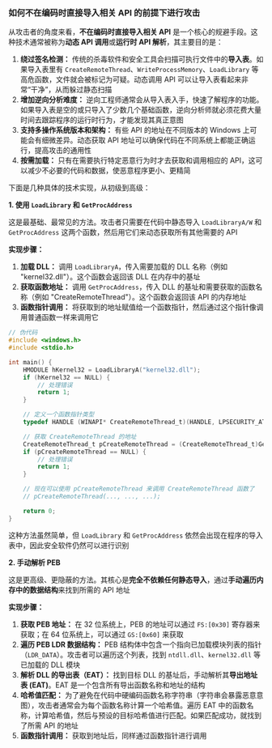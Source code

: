### 如何不在编码时直接导入相关 API 的前提下进行攻击

从攻击者的角度来看，**不在编码时直接导入相关 API** 是一个核心的规避手段。这种技术通常被称为**动态 API 调用**或**运行时 API 解析**，其主要目的是：

1. **绕过签名检测：** 传统的杀毒软件和安全工具会扫描可执行文件中的**导入表**。如果导入表里有 `CreateRemoteThread`、`WriteProcessMemory`、`LoadLibrary` 等高危函数，文件就会被标记为可疑。动态调用 API 可以让导入表看起来非常“干净”，从而躲过静态扫描
2. **增加逆向分析难度：** 逆向工程师通常会从导入表入手，快速了解程序的功能。如果导入表是空的或只导入了少数几个基础函数，逆向分析师就必须花费大量时间去跟踪程序的运行时行为，才能发现其真正意图
3. **支持多操作系统版本和架构：** 有些 API 的地址在不同版本的 Windows 上可能会有细微差异。动态获取 API 地址可以确保代码在不同系统上都能正确运行，提高攻击的通用性
4. **按需加载：** 只有在需要执行特定恶意行为时才去获取和调用相应的 API，这可以减少不必要的代码和数据，使恶意程序更小、更精简

下面是几种具体的技术实现，从初级到高级：

**1. 使用 `LoadLibrary` 和 `GetProcAddress`**

这是最基础、最常见的方法。攻击者只需要在代码中静态导入 `LoadLibraryA/W` 和 `GetProcAddress` 这两个函数，然后用它们来动态获取所有其他需要的 API

**实现步骤：**

1. **加载 DLL：** 调用 `LoadLibraryA`，传入需要加载的 DLL 名称（例如 "kernel32.dll"）。这个函数会返回该 DLL 在内存中的基址
2. **获取函数地址：** 调用 `GetProcAddress`，传入 DLL 的基址和需要获取的函数名称（例如 "CreateRemoteThread"）。这个函数会返回该 API 的内存地址
3. **函数指针调用：** 将获取到的地址赋值给一个函数指针，然后通过这个指针像调用普通函数一样来调用它

```c
// 伪代码
#include <windows.h>
#include <stdio.h>

int main() {
    HMODULE hKernel32 = LoadLibraryA("kernel32.dll");
    if (hKernel32 == NULL) {
        // 处理错误
        return 1;
    }

    // 定义一个函数指针类型
    typedef HANDLE (WINAPI* CreateRemoteThread_t)(HANDLE, LPSECURITY_ATTRIBUTES, SIZE_T, LPTHREAD_START_ROUTINE, LPVOID, DWORD, LPDWORD);

    // 获取 CreateRemoteThread 的地址
    CreateRemoteThread_t pCreateRemoteThread = (CreateRemoteThread_t)GetProcAddress(hKernel32, "CreateRemoteThread");
    if (pCreateRemoteThread == NULL) {
        // 处理错误
        return 1;
    }

    // 现在可以使用 pCreateRemoteThread 来调用 CreateRemoteThread 函数了
    // pCreateRemoteThread(..., ..., ...);

    return 0;
}
```

这种方法虽然简单，但 `LoadLibrary` 和 `GetProcAddress` 依然会出现在程序的导入表中，因此安全软件仍然可以进行识别

**2. 手动解析 PEB**

这是更高级、更隐蔽的方法。其核心是**完全不依赖任何静态导入**，通过**手动遍历内存中的数据结构**来找到所需的 API 地址

**实现步骤：**

1. **获取 PEB 地址：** 在 32 位系统上，PEB 的地址可以通过 `FS:[0x30]` 寄存器来获取；在 64 位系统上，可以通过 `GS:[0x60]` 来获取
2. **遍历 PEB LDR 数据结构：** PEB 结构体中包含一个指向已加载模块列表的指针（`LDR_DATA`）。攻击者可以遍历这个列表，找到 `ntdll.dll`、`kernel32.dll` 等已加载的 DLL 模块
3. **解析 DLL 的导出表（EAT）：** 找到目标 DLL 的基址后，手动解析其**导出地址表 (EAT)**。EAT 是一个包含所有导出函数名称和地址的结构
4. **哈希值匹配：** 为了避免在代码中硬编码函数名称字符串（字符串会暴露恶意意图），攻击者通常会为每个函数名称计算一个哈希值。遍历 EAT 中的函数名称，计算哈希值，然后与预设的目标哈希值进行匹配。如果匹配成功，就找到了所需 API 的地址
5. **函数指针调用：** 获取到地址后，同样通过函数指针进行调用